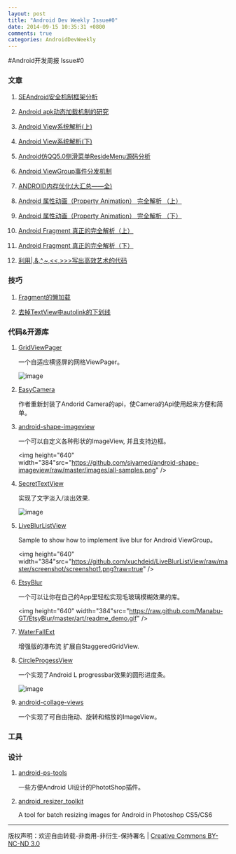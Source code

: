 ```yaml
---
layout: post
title: "Android Dev Weekly Issue#0"
date: 2014-09-15 10:35:31 +0800
comments: true
categories: AndroidDevWeekly
---
```


#Android开发周报 Issue#0


### 文章

1. [SEAndroid安全机制框架分析](http://blog.csdn.net/luoshengyang/article/details/37613135)
	
	
	
2. [Android apk动态加载机制的研究](http://blog.csdn.net/singwhatiwanna/article/details/22597587)
	
	
	
3. [Android View系统解析(上)](http://blog.csdn.net/singwhatiwanna/article/details/38168103)
	
	
	
4. [Android View系统解析(下)](http://blog.csdn.net/singwhatiwanna/article/details/38426471)
	
	
	

5. [Android仿QQ5.0侧滑菜单ResideMenu源码分析](http://blog.csdn.net/cym492224103/article/details/39177275)
	
	
	
6. [Android ViewGroup事件分发机制 ](http://blog.csdn.net/lmj623565791/article/details/39102591)
	
	
	
7. [ANDROID内存优化(大汇总——全)](http://blog.csdn.net/a396901990/article/details/38904543)
	
	
	
8. [Android 属性动画（Property Animation） 完全解析 （上）](http://blog.csdn.net/lmj623565791/article/details/38067475)
	
	
	
9. [Android 属性动画（Property Animation） 完全解析 （下）](http://blog.csdn.net/lmj623565791/article/details/38092093)
	
	
	

10. [Android Fragment 真正的完全解析（上）](http://blog.csdn.net/lmj623565791/article/details/37970961)
	
	
	

11. [Android Fragment 真正的完全解析（下）](http://blog.csdn.net/lmj623565791/article/details/37992017)
	
	
	

12. [利用|,&,^,~,<<,>>>写出高效艺术的代码](http://blog.csdn.net/a396901990/article/details/34139157)
	
	
	

### 技巧

1. [Fragment的懒加载](http://blog.csdn.net/maosidiaoxian/article/details/38300627)
	
	
	

2. [去掉TextView中autolink的下划线](http://blog.csdn.net/maosidiaoxian/article/details/39156563)
	
	
	


### 代码&开源库

1. [GridViewPager](https://github.com/109021017/GridViewPager) 

	一个自适应横竖屏的网格ViewPager。

	![image](https://camo.githubusercontent.com/e6523106882ba44ae41e9fd1b95c1a4b701015b6/68747470733a2f2f7261772e6769746875622e636f6d2f3130393032313031372f477269645669657750616765722f6d61737465722f73637265656e73686f74732f30332e706e67)

2. [EasyCamera](https://github.com/Glamdring/EasyCamera) 

	作者重新封装了Andorid Camera的api，使Camera的Api使用起来方便和简单。
	
3. [android-shape-imageview](https://github.com/siyamed/android-shape-imageview) 

	一个可以自定义各种形状的ImageView, 并且支持边框。
	
	<img height="640" width="384"src="https://github.com/siyamed/android-shape-imageview/raw/master/images/all-samples.png" />
	
4. [SecretTextView](https://github.com/matthewrkula/SecretTextView) 

	实现了文字淡入/淡出效果.
	
	![image](https://camo.githubusercontent.com/bbb38412d3ae652f565556711e7aa6db67ebb4c7/68747470733a2f2f692e696d67666c69702e636f6d2f39356d39312e676966)
	
5. [LiveBlurListView](https://github.com/xuchdeid/LiveBlurListView)

	Sample to show how to implement live blur for Android ViewGroup。
	
	<img height="640" width="384"src="https://github.com/xuchdeid/LiveBlurListView/raw/master/screenshot/screenshot1.png?raw=true" />
	
6. [EtsyBlur](https://github.com/Manabu-GT/EtsyBlur) 

	一个可以让你在自己的App里轻松实现毛玻璃模糊效果的库。

	<img height="640" width="384"src="https://raw.github.com/Manabu-GT/EtsyBlur/master/art/readme_demo.gif" />	

7. [WaterFallExt](https://github.com/dodola/WaterFallExt) 

	增强版的瀑布流 扩展自StaggeredGridView.

8. [CircleProgessView](https://github.com/sockeqwe/CircleProgressView) 

	一个实现了Android L progressbar效果的圆形进度条。

	![image](https://raw.githubusercontent.com/sockeqwe/CircleProgressBar/master/gif/demo.gif)

9. [android-collage-views](https://github.com/thuytrinh/android-collage-views)

	一个实现了可自由拖动、旋转和缩放的ImageView。

### 工具



### 设计

1. [android-ps-tools](https://github.com/timroes/android-ps-tools)
	
	一些方便Android UI设计的PhototShop插件。

2. [android_resizer_toolkit](https://github.com/marcosecchi/android_resizer_toolkit)

	A tool for batch resizing images for Android in Photoshop CS5/CS6
	
	
----
版权声明：欢迎自由转载-非商用-非衍生-保持署名 | [Creative Commons BY-NC-ND 3.0](http://creativecommons.org/licenses/by-nc-nd/3.0/deed.zh)